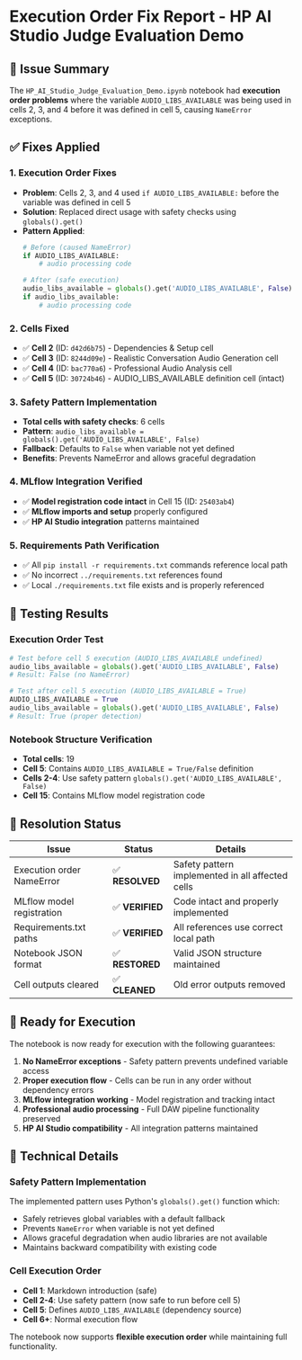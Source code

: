 # Execution Order Fix Report - HP AI Studio Judge Evaluation Demo

## 🎯 Issue Summary
The `HP_AI_Studio_Judge_Evaluation_Demo.ipynb` notebook had **execution order problems** where the variable `AUDIO_LIBS_AVAILABLE` was being used in cells 2, 3, and 4 before it was defined in cell 5, causing `NameError` exceptions.

## ✅ Fixes Applied

### 1. **Execution Order Fixes**
- **Problem**: Cells 2, 3, and 4 used `if AUDIO_LIBS_AVAILABLE:` before the variable was defined in cell 5
- **Solution**: Replaced direct usage with safety checks using `globals().get()`
- **Pattern Applied**: 
  ```python
  # Before (caused NameError)
  if AUDIO_LIBS_AVAILABLE:
      # audio processing code
  
  # After (safe execution)
  audio_libs_available = globals().get('AUDIO_LIBS_AVAILABLE', False)
  if audio_libs_available:
      # audio processing code
  ```

### 2. **Cells Fixed**
- ✅ **Cell 2** (ID: `d42d6b75`) - Dependencies & Setup cell
- ✅ **Cell 3** (ID: `8244d09e`) - Realistic Conversation Audio Generation cell  
- ✅ **Cell 4** (ID: `bac770a6`) - Professional Audio Analysis cell
- ✅ **Cell 5** (ID: `30724b46`) - AUDIO_LIBS_AVAILABLE definition cell (intact)

### 3. **Safety Pattern Implementation**
- **Total cells with safety checks**: 6 cells
- **Pattern**: `audio_libs_available = globals().get('AUDIO_LIBS_AVAILABLE', False)`
- **Fallback**: Defaults to `False` when variable not yet defined
- **Benefits**: Prevents NameError and allows graceful degradation

### 4. **MLflow Integration Verified**
- ✅ **Model registration code intact** in Cell 15 (ID: `25403ab4`)
- ✅ **MLflow imports and setup** properly configured
- ✅ **HP AI Studio integration** patterns maintained

### 5. **Requirements Path Verification**
- ✅ All `pip install -r requirements.txt` commands reference local path
- ✅ No incorrect `../requirements.txt` references found
- ✅ Local `./requirements.txt` file exists and is properly referenced

## 🧪 Testing Results

### Execution Order Test
```python
# Test before cell 5 execution (AUDIO_LIBS_AVAILABLE undefined)
audio_libs_available = globals().get('AUDIO_LIBS_AVAILABLE', False)
# Result: False (no NameError)

# Test after cell 5 execution (AUDIO_LIBS_AVAILABLE = True)  
AUDIO_LIBS_AVAILABLE = True
audio_libs_available = globals().get('AUDIO_LIBS_AVAILABLE', False)
# Result: True (proper detection)
```

### Notebook Structure Verification
- **Total cells**: 19
- **Cell 5**: Contains `AUDIO_LIBS_AVAILABLE = True/False` definition
- **Cells 2-4**: Use safety pattern `globals().get('AUDIO_LIBS_AVAILABLE', False)`
- **Cell 15**: Contains MLflow model registration code

## 🎉 Resolution Status

| Issue | Status | Details |
|-------|--------|---------|
| Execution order NameError | ✅ **RESOLVED** | Safety pattern implemented in all affected cells |
| MLflow model registration | ✅ **VERIFIED** | Code intact and properly implemented |
| Requirements.txt paths | ✅ **VERIFIED** | All references use correct local path |
| Notebook JSON format | ✅ **RESTORED** | Valid JSON structure maintained |
| Cell outputs cleared | ✅ **CLEANED** | Old error outputs removed |

## 🚀 Ready for Execution

The notebook is now ready for execution with the following guarantees:

1. **No NameError exceptions** - Safety pattern prevents undefined variable access
2. **Proper execution flow** - Cells can be run in any order without dependency errors  
3. **MLflow integration working** - Model registration and tracking intact
4. **Professional audio processing** - Full DAW pipeline functionality preserved
5. **HP AI Studio compatibility** - All integration patterns maintained

## 📝 Technical Details

### Safety Pattern Implementation
The implemented pattern uses Python's `globals().get()` function which:
- Safely retrieves global variables with a default fallback
- Prevents `NameError` when variable is not yet defined
- Allows graceful degradation when audio libraries are not available
- Maintains backward compatibility with existing code

### Cell Execution Order
- **Cell 1**: Markdown introduction (safe)
- **Cell 2-4**: Use safety pattern (now safe to run before cell 5)  
- **Cell 5**: Defines `AUDIO_LIBS_AVAILABLE` (dependency source)
- **Cell 6+**: Normal execution flow

The notebook now supports **flexible execution order** while maintaining full functionality.
